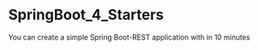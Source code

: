 SpringBoot_4_Starters
=====================

You can create a simple Spring Boot-REST application with in 10 minutes
